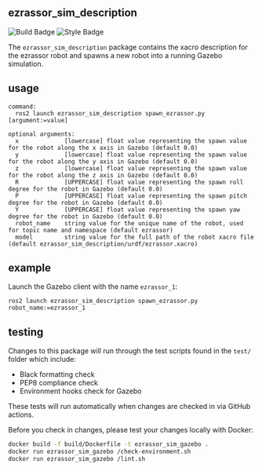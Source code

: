 ezrassor_sim_description
---------------------
![Build Badge](https://github.com/FlaSpaceInst/ezrassor_sim_gazebo/workflows/Build/badge.svg) 
![Style Badge](https://img.shields.io/badge/Code%20Style-black-000000.svg)

The `ezrassor_sim_description` package contains the xacro description for the ezrassor robot and spawns a new robot into a running Gazebo simulation.

usage
-----
```
command:
  ros2 launch ezrassor_sim_description spawn_ezrassor.py [argument:=value]

optional arguments:
  x             [lowercase] float value representing the spawn value for the robot along the x axis in Gazebo (default 0.0)
  y             [lowercase] float value representing the spawn value for the robot along the y axis in Gazebo (default 0.0)
  z             [lowercase] float value representing the spawn value for the robot along the z axis in Gazebo (default 0.0)
  R             [UPPERCASE] float value representing the spawn roll degree for the robot in Gazebo (default 0.0)
  P             [UPPERCASE] float value representing the spawn pitch degree for the robot in Gazebo (default 0.0)
  Y             [UPPERCASE] float value representing the spawn yaw degree for the robot in Gazebo (default 0.0)
  robot_name    string value for the unique name of the robot, used for topic name and namespace (default ezrassor)
  model         string value for the full path of the robot xacro file (default ezrassor_sim_description/urdf/ezrassor.xacro)
```

example
--------
Launch the Gazebo client with the name `ezrassor_1`:
```
ros2 launch ezrassor_sim_description spawn_ezrassor.py robot_name:=ezrassor_1
```   

testing
-------
Changes to this package will run through the test scripts found in the `test/` folder which include:
- Black formatting check
- PEP8 compliance check
- Environment hooks check for Gazebo

These tests will run automatically when changes are checked in via GitHub actions.  

Before you check in changes, please test your changes locally with Docker:
```sh
docker build -f build/Dockerfile -t ezrassor_sim_gazebo .
docker run ezrassor_sim_gazebo /check-environment.sh
docker run ezrassor_sim_gazebo /lint.sh
```